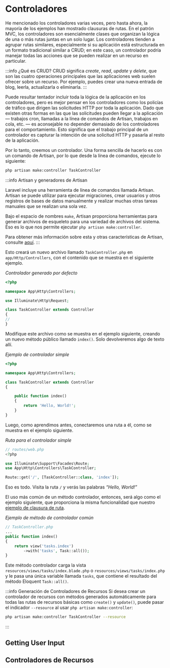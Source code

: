 # Controladores

He mencionado los controladores varias veces, pero hasta ahora, la mayoría de los ejemplos han mostrado clausuras de rutas. En el patrón MVC, los controladores son esencialmente clases que organizan la lógica de una o más rutas juntas en un solo lugar. Los controladores tienden a agrupar rutas similares, especialmente si su aplicación está estructurada en un formato tradicional similar a CRUD; en este caso, un controlador podría manejar todas las acciones que se pueden realizar en un recurso en particular.

:::info ¿Qué es CRUD?
CRUD significa _create_, _read_, _update_ y _delete_, que son las cuatro operaciones principales que las aplicaciones web suelen ofrecer sobre un recurso. Por ejemplo, puedes crear una nueva entrada de blog, leerla, actualizarla o eliminarla.
:::

Puede resultar tentador incluir toda la lógica de la aplicación en los controladores, pero es mejor pensar en los controladores como los policías de tráfico que dirigen las solicitudes HTTP por toda la aplicación. Dado que existen otras formas en las que las solicitudes pueden llegar a la aplicación — trabajos cron, llamadas a la línea de comandos de Artisan, trabajos en cola, etc. — es aconsejable no depender demasiado de los controladores para el comportamiento. Esto significa que el trabajo principal de un controlador es capturar la intención de una solicitud HTTP y pasarla al resto de la aplicación.

Por lo tanto, creemos un controlador. Una forma sencilla de hacerlo es con un comando de Artisan, por lo que desde la línea de comandos, ejecute lo siguiente:

```sh
php artisan make:controller TaskController
```

:::info Artisan y generadores de Artisan

Laravel incluye una herramienta de línea de comandos llamada Artisan.
Artisan se puede utilizar para ejecutar migraciones, crear usuarios y otros registros de bases de datos manualmente y realizar muchas otras tareas manuales que se realizan una sola vez.

Bajo el espacio de nombres `make`, Artisan proporciona herramientas para generar archivos de esqueleto para una variedad de archivos del sistema. Eso es lo que nos permite ejecutar `php artisan make:controller`.

Para obtener más información sobre esta y otras características de Artisan, consulte [aquí](../artisan-and-tinker/an-introduction-to-artisan.html).
:::

Esto creará un nuevo archivo llamado `TaskController.php` en `app/Http/Controllers`, con el contenido que se muestra en el siguiente ejemplo.

_Controlador generado por defecto_
```php
<?php

namespace App\Http\Controllers;

use Illuminate\Http\Request;

class TaskController extends Controller
{
//
}
```

Modifique este archivo como se muestra en el ejemplo siguiente, creando un nuevo método público llamado `index()`. Solo devolveremos algo de texto allí.

_Ejemplo de controlador simple_
```php
<?php

namespace App\Http\Controllers;

class TaskController extends Controller
{

    public function index()
    {
        return 'Hello, World!';
    }
}
```

Luego, como aprendimos antes, conectaremos una ruta a él, como se muestra en el ejemplo siguiente.

_Ruta para el controlador simple_
```php
// routes/web.php
<?php

use Illuminate\Support\Facades\Route;
use App\Http\Controllers\TaskController;

Route::get('/', [TaskController::class, 'index']);
```

Eso es todo. Visita la ruta `/` y verás las palabras _“Hello, World!”_

El uso más común de un método controlador, entonces, será algo como el ejemplo siguiente, que proporciona la misma funcionalidad que nuestro [ejemplo de clausura de ruta](./views.html#pasando-variables-a-las-vistas).

_Ejemplo de método de controlador común_
```php
// TaskController.php
...
public function index()
{
    return view('tasks.index')
        ->with('tasks', Task::all());
}
```

Este método controlador carga la vista `resources/views/tasks/index.blade.php` o `resources/views/tasks/index.php` y le pasa una única variable llamada `tasks`, que contiene el resultado del método Eloquent `Task::all()`.

:::info Generación de Controladores de Recursos
Si desea crear un controlador de recursos con métodos generados automáticamente para todas las rutas de recursos básicas como `create()` y `update()`, puede pasar el indicador `--resource` al usar `php artisan make:controller`:
```sh
php artisan make:controller TaskController --resource
```
:::

## Getting User Input

## Controladores de Recursos